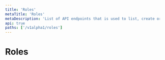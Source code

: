 ```yaml
---
title: 'Roles'
metaTitle: 'Roles'
metaDescription: 'List of API endpoints that is used to list, create or update roles'
api: true
paths: ['/v1alpha1/roles']
---
```


# Roles
